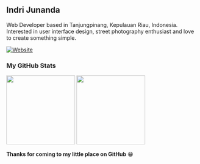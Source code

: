## Indri Junanda
Web Developer based in Tanjungpinang, Kepulauan Riau, Indonesia. Interested in user interface design, street photography enthusiast and love to create something simple.

[![Website](https://img.shields.io/badge/Website-ffffff?style=for-the-badge&logo=vercel&logoColor=black)](//indrij.vercel.app)

### My GitHub Stats

<p>
  <img height="180em" src="https://github-readme-stats.vercel.app/api?username=indrijunanda&show_icons=true&hide_border=true&&count_private=true&include_all_commits=true" />
  <img height="180em" src="https://github-readme-stats.vercel.app/api/top-langs/?username=indrijunanda&exclude_repo=KNN-Image-Classification&show_icons=true&hide_border=true&layout=compact&langs_count=8"/>
</p>

__Thanks for coming to my little place on GitHub__ 😁
